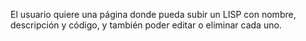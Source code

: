 El usuario quiere una página donde pueda subir un LISP con nombre, descripción y código, y también poder editar o eliminar cada uno.